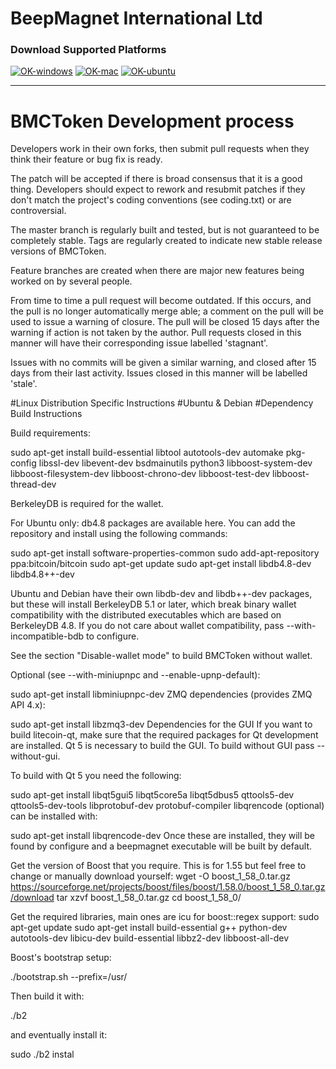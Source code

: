 # BeepMagnet International Ltd


### Download Supported Platforms

[![OK-windows](http://i.imgur.com/kJIvcip.png)](https://beepmagnet.info/#jf_download) [![OK-mac](http://i.imgur.com/eW5Hlpc.png)](https://beepmagnet.info/#jf_download) [![OK-ubuntu](http://imgur.com/orQ2ta4.png)](https://beepmagnet.info/#jf_download) 

--------------------

# BMCToken Development process

Developers work in their own forks, then submit pull requests when
they think their feature or bug fix is ready.  

The patch will be accepted if there is broad consensus that it is a
good thing.  Developers should expect to rework and resubmit patches
if they don't match the project's coding conventions (see coding.txt)
or are controversial.

The master branch is regularly built and tested, but is not guaranteed
to be completely stable. Tags are regularly created to indicate new
stable release versions of BMCToken.

Feature branches are created when there are major new features being
worked on by several people.

From time to time a pull request will become outdated. If this occurs, and
the pull is no longer automatically merge able; a comment on the pull will
be used to issue a warning of closure. The pull will be closed 15 days
after the warning if action is not taken by the author. Pull requests closed
in this manner will have their corresponding issue labelled 'stagnant'.

Issues with no commits will be given a similar warning, and closed after
15 days from their last activity. Issues closed in this manner will be 
labelled 'stale'.





#Linux Distribution Specific Instructions
#Ubuntu & Debian
#Dependency Build Instructions


Build requirements:

sudo apt-get install build-essential libtool autotools-dev automake pkg-config libssl-dev libevent-dev bsdmainutils python3 libboost-system-dev libboost-filesystem-dev  libboost-chrono-dev libboost-test-dev libboost-thread-dev

BerkeleyDB is required for the wallet.

For Ubuntu only: db4.8 packages are available here. You can add the repository and install using the following commands:

sudo apt-get install software-properties-common
sudo add-apt-repository ppa:bitcoin/bitcoin
sudo apt-get update
sudo apt-get install libdb4.8-dev libdb4.8++-dev


Ubuntu and Debian have their own libdb-dev and libdb++-dev packages, but these will install BerkeleyDB 5.1 or later, which break binary wallet compatibility with the distributed executables which are based on BerkeleyDB 4.8. If you do not care about wallet compatibility, pass --with-incompatible-bdb to configure.

See the section "Disable-wallet mode" to build BMCToken without wallet.

Optional (see --with-miniupnpc and --enable-upnp-default):

sudo apt-get install libminiupnpc-dev
ZMQ dependencies (provides ZMQ API 4.x):

sudo apt-get install libzmq3-dev
Dependencies for the GUI
If you want to build litecoin-qt, make sure that the required packages for Qt development are installed. Qt 5 is necessary to build the GUI. To build without GUI pass --without-gui.

To build with Qt 5 you need the following:

sudo apt-get install libqt5gui5 libqt5core5a libqt5dbus5 qttools5-dev qttools5-dev-tools libprotobuf-dev protobuf-compiler
libqrencode (optional) can be installed with:

sudo apt-get install libqrencode-dev
Once these are installed, they will be found by configure and a beepmagnet executable will be built by default.



Get the version of Boost that you require. This is for 1.55 but feel free to change or manually download yourself:
wget -O boost_1_58_0.tar.gz https://sourceforge.net/projects/boost/files/boost/1.58.0/boost_1_58_0.tar.gz/download tar xzvf boost_1_58_0.tar.gz cd boost_1_58_0/


Get the required libraries, main ones are icu for boost::regex support:
sudo apt-get update sudo apt-get install build-essential g++ python-dev autotools-dev libicu-dev build-essential libbz2-dev libboost-all-dev



Boost's bootstrap setup:

./bootstrap.sh --prefix=/usr/

Then build it with:

./b2

and eventually install it:

sudo ./b2 instal








